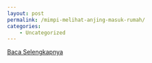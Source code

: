 ```yaml
---
layout: post
permalink: /mimpi-melihat-anjing-masuk-rumah/
categories:
    - Uncategorized
---
```


[Baca Selengkapnya](/01)